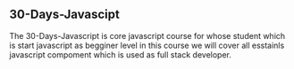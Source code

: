 ## 30-Days-Javascipt
The 30-Days-Javascript is core javascript course for whose student which is start javascript as begginer level in this course we will cover all esstainls javascript compoment which is used as full stack developer. 

